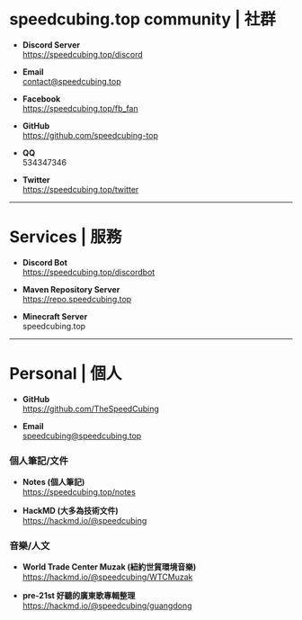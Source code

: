 # speedcubing.top community | 社群

- **Discord Server**  
  https://speedcubing.top/discord

- **Email**  
  [contact@speedcubing.top](mailto:contact@speedcubing.top)
  
- **Facebook**  
  https://speedcubing.top/fb_fan
  
- **GitHub**  
  https://github.com/speedcubing-top

- **QQ**  
  534347346
  
- **Twitter**  
  https://speedcubing.top/twitter

---

# Services | 服務
  
- **Discord Bot**  
  https://speedcubing.top/discordbot
  
- **Maven Repository Server**  
  https://repo.speedcubing.top

- **Minecraft Server**  
  speedcubing.top

---

# Personal | 個人
  
- **GitHub**  
  https://github.com/TheSpeedCubing

- **Email**  
  [speedcubing@speedcubing.top](mailto:speedcubing@speedcubing.top)
  
### 個人筆記/文件

- **Notes (個人筆記)**  
  https://speedcubing.top/notes  
  
- **HackMD (大多為技術文件)**  
  https://hackmd.io/@speedcubing

### 音樂/人文

- **World Trade Center Muzak (紐約世貿環境音樂)**
  https://hackmd.io/@speedcubing/WTCMuzak

- **pre-21st 好聽的廣東歌專輯整理**  
  https://hackmd.io/@speedcubing/guangdong
